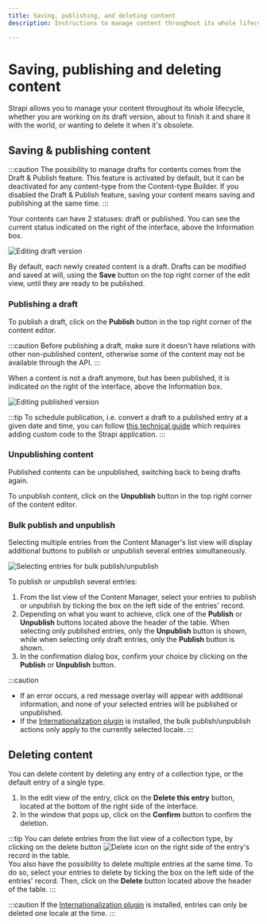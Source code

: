 ```yaml
---
title: Saving, publishing, and deleting content
description: Instructions to manage content throughout its whole lifecycle, from the draft version to the deletion of the obsolete content.

---
```


# Saving, publishing and deleting content

Strapi allows you to manage your content throughout its whole lifecycle, whether you are working on its draft version, about to finish it and share it with the world, or wanting to delete it when it's obsolete.

## Saving & publishing content

:::caution
The possibility to manage drafts for contents comes from the Draft & Publish feature. This feature is activated by default, but it can be deactivated for any content-type from the Content-type Builder. If you disabled the Draft & Publish feature, saving your content means saving and publishing at the same time.
:::

Your contents can have 2 statuses: draft or published. You can see the current status indicated on the right of the interface, above the Information box.

![Editing draft version](/img/assets/content-manager/editing_draft_version2.png)

By default, each newly created content is a draft. Drafts can be modified and saved at will, using the **Save** button on the top right corner of the edit view, until they are ready to be published.

### Publishing a draft

To publish a draft, click on the **Publish** button in the top right corner of the content editor.

:::caution
Before publishing a draft, make sure it doesn't have relations with other non-published content, otherwise some of the content may not be available through the API.
:::

When a content is not a draft anymore, but has been published, it is indicated on the right of the interface, above the Information box.

![Editing published version](/img/assets/content-manager/editing_published_version2.png)

:::tip
To schedule publication, i.e. convert a draft to a published entry at a given date and time, you can follow [this technical guide](https://forum.strapi.io/t/schedule-publications/23184) which requires adding custom code to the Strapi application.
:::

### Unpublishing content

Published contents can be unpublished, switching back to being drafts again.

To unpublish content, click on the **Unpublish** button in the top right corner of the content editor.

### Bulk publish and unpublish

Selecting multiple entries from the Content Manager's list view will display additional buttons to publish or unpublish several entries simultaneously.

![Selecting entries for bulk publish/unpublish](/img/assets/content-manager/bulk-publish.png)

To publish or unpublish several entries:

1. From the list view of the Content Manager, select your entries to publish or unpublish by ticking the box on the left side of the entries' record.
2. Depending on what you want to achieve, click one of the **Publish** or **Unpublish** buttons located above the header of the table. When selecting only published entries, only the **Unpublish** button is shown, while when selecting only draft entries, only the **Publish** button is shown.
3. In the confirmation dialog box, confirm your choice by clicking on the **Publish** or **Unpublish** button.

:::caution
* If an error occurs, a red message overlay will appear with additional information, and none of your selected entries will be published or unpublished.
* If the [Internationalization plugin](/user-docs/plugins/strapi-plugins.md#-internationalization-plugin) is installed, the bulk publish/unpublish actions only apply to the currently selected locale.
:::

## Deleting content

You can delete content by deleting any entry of a collection type, or the default entry of a single type.

1. In the edit view of the entry, click on the **Delete this entry** button, located at the bottom of the right side of the interface.
2. In the window that pops up, click on the **Confirm** button to confirm the deletion.

:::tip
You can delete entries from the list view of a collection type, by clicking on the delete button ![Delete icon](/img/assets/icons/delete.svg) on the right side of the entry's record in the table. <br /> You also have the possibility to delete multiple entries at the same time. To do so, select your entries to delete by ticking the box on the left side of the entries' record. Then, click on the **Delete** button located above the header of the table.
:::

:::caution
If the [Internationalization plugin](/user-docs/plugins/strapi-plugins.md#-internationalization-plugin) is installed, entries can only be deleted one locale at the time.
:::
